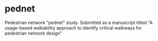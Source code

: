 # pednet
Pedestrian network "pednet" study. Submitted as a manuscript titled "A usage-based walkability approach to identify critical walkways for pedestrian network design"
